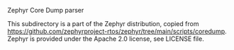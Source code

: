 Zephyr Core Dump parser

This subdirectory is a part of the Zephyr distribution, copied from https://github.com/zephyrproject-rtos/zephyr/tree/main/scripts/coredump.
Zephyr is provided under the Apache 2.0 license, see LICENSE file. 



